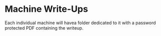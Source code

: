 # Machine Write-Ups
Each individual machine will havea folder dedicated to it with a password protected PDF containing the writeup.